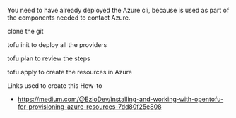 


You need to have already deployed the Azure cli, because is used as part of the components needed to contact Azure.


  clone the git

  tofu init to deploy all the providers

  tofu plan to review the steps

  tofu apply to create the resources in Azure



Links used to create this How-to
- https://medium.com/@EzioDev/installing-and-working-with-opentofu-for-provisioning-azure-resources-7dd80f25e808
